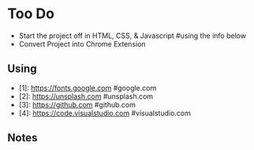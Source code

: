 # Too Do 
- Start the project off in HTML, CSS, & Javascript #using the info below 
- Convert Project into Chrome Extension

## Using
- [1]: https://fonts.google.com #google.com
- [2]: https://unsplash.com #unsplash.com
- [3]: https://github.com #github.com
- [4]: https://code.visualstudio.com #visualstudio.com

## Notes 